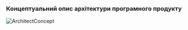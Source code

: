 ### Концептуальний опис архітектури програмного продукту
![ArchitectConcept](https://github.com/oleksandrblazhko/ai-215-berdnik/assets/101939352/2c9b85b0-7f22-4fed-8db1-998e59033aa7)
